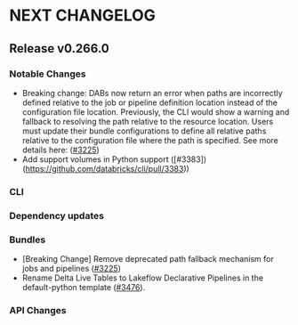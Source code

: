 # NEXT CHANGELOG

## Release v0.266.0

### Notable Changes
* Breaking change: DABs now return an error when paths are incorrectly defined relative to the job or
pipeline definition location instead of the configuration file location. Previously, the CLI would show a
warning and fallback to resolving the path relative to the resource location. Users must update their bundle
configurations to define all relative paths relative to the configuration file where the path is specified.
See more details here: ([#3225](https://github.com/databricks/cli/pull/3225))
* Add support volumes in Python support ([#3383])(https://github.com/databricks/cli/pull/3383))

### CLI

### Dependency updates

### Bundles
* [Breaking Change] Remove deprecated path fallback mechanism for jobs and pipelines ([#3225](https://github.com/databricks/cli/pull/3225))
* Rename Delta Live Tables to Lakeflow Declarative Pipelines in the default-python template ([#3476](https://github.com/databricks/cli/pull/3476)).

### API Changes
